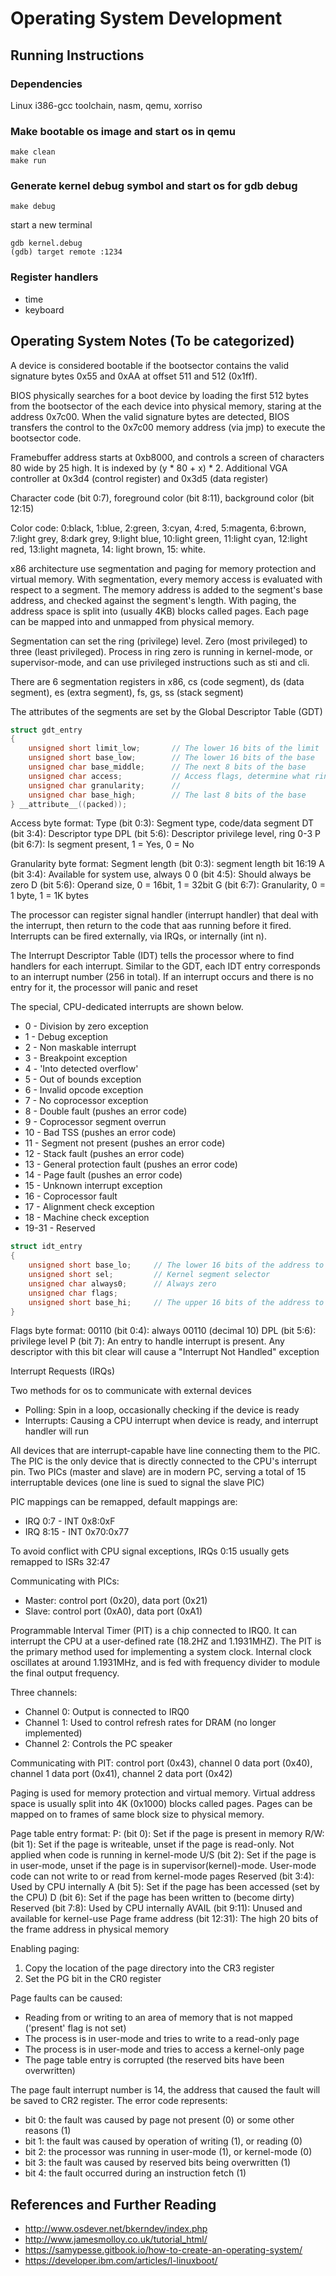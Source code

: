 # Operating System Development

## Running Instructions
### Dependencies
Linux i386-gcc toolchain, nasm, qemu, xorriso
### Make bootable os image and start os in qemu
```shell
make clean
make run
```
### Generate kernel debug symbol and start os for gdb debug
```shell
make debug
```
start a new terminal
```
gdb kernel.debug
(gdb) target remote :1234
```
### Register handlers
* time
* keyboard

## Operating System Notes (To be categorized)

A device is considered bootable if the bootsector contains the valid signature bytes 0x55 and 0xAA at offset 511 and 512 (0x1ff). 

BIOS physically searches for a boot device by loading the first 512 bytes from the bootsector of the each device into physical memory, staring at the address 0x7c00. When the valid signature bytes are detected, BIOS transfers the control to the 0x7c00 memory address (via jmp) to execute the bootsector code.

Framebuffer address starts at 0xb8000, and controls a screen of characters 80 wide by 25 high. It is indexed by (y * 80 + x) * 2. Additional VGA controller at 0x3d4 (control register) and 0x3d5 (data register)

Character code (bit 0:7), foreground color (bit 8:11), background color (bit 12:15)

Color code: 0:black, 1:blue, 2:green, 3:cyan, 4:red, 5:magenta, 6:brown, 7:light grey, 8:dark grey, 9:light blue, 10:light green, 11:light cyan, 12:light red, 13:light magneta, 14: light brown, 15: white.

x86 architecture use segmentation and paging for memory protection and virtual memory. With segmentation, every memory access is evaluated with respect to a segment. The memory address is added to the segment's base address, and checked against the segment's length. With paging, the address space is split into (usually 4KB) blocks called pages. Each page can be mapped into and unmapped from physical memory.

Segmentation can set the ring (privilege) level. Zero (most privileged) to three (least privileged). Process in ring zero is running in kernel-mode, or supervisor-mode, and can use privileged instructions such as sti and cli. 

There are 6 segmentation registers in x86, cs (code segment), ds (data segment), es (extra segment), fs, gs, ss (stack segment)

The attributes of the segments are set by the Global Descriptor Table (GDT)

```c
struct gdt_entry
{
    unsigned short limit_low;       // The lower 16 bits of the limit
    unsigned short base_low;        // The lower 16 bits of the base
    unsigned char base_middle;      // The next 8 bits of the base
    unsigned char access;           // Access flags, determine what ring this segment can be used in
    unsigned char granularity;      //
    unsigned char base_high;        // The last 8 bits of the base
} __attribute__((packed));
```

Access byte format:
Type (bit 0:3): Segment type, code/data segment
DT (bit 3:4): Descriptor type
DPL (bit 5:6): Descriptor privilege level, ring 0-3
P (bit 6:7): Is segment present, 1 = Yes, 0 = No

Granularity byte format:
Segment length (bit 0:3): segment length bit 16:19
A (bit 3:4): Available for system use, always 0
0 (bit 4:5): Should always be zero
D (bit 5:6): Operand size, 0 = 16bit, 1 = 32bit
G (bit 6:7): Granularity, 0 = 1 byte, 1 = 1K bytes

The processor can register signal handler (interrupt handler) that deal with the interrupt, then return to the code that aas running before it fired. Interrupts can be fired externally, via IRQs, or internally (int n).

The Interrupt Descriptor Table (IDT) tells the processor where to find handlers for each interrupt. Similar to the GDT, each IDT entry corresponds to an interrupt number (256 in total). If an interrupt occurs and there is no entry for it, the processor will panic and reset

The special, CPU-dedicated interrupts are shown below.

* 0 - Division by zero exception
* 1 - Debug exception
* 2 - Non maskable interrupt
* 3 - Breakpoint exception
* 4 - 'Into detected overflow'
* 5 - Out of bounds exception
* 6 - Invalid opcode exception
* 7 - No coprocessor exception
* 8 - Double fault (pushes an error code)
* 9 - Coprocessor segment overrun
* 10 - Bad TSS (pushes an error code)
* 11 - Segment not present (pushes an error code)
* 12 - Stack fault (pushes an error code)
* 13 - General protection fault (pushes an error code)
* 14 - Page fault (pushes an error code)
* 15 - Unknown interrupt exception
* 16 - Coprocessor fault
* 17 - Alignment check exception
* 18 - Machine check exception
* 19-31 - Reserved

```c
struct idt_entry
{
    unsigned short base_lo;     // The lower 16 bits of the address to jump to when the interrupt fires
    unsigned short sel;         // Kernel segment selector
    unsigned char always0;      // Always zero
    unsigned char flags;
    unsigned short base_hi;     // The upper 16 bits of the address to jump to
}
```

Flags byte format:
00110 (bit 0:4): always 00110 (decimal 10)
DPL (bit 5:6): privilege level
P (bit 7): An entry to handle interrupt is present. Any descriptor with this bit clear will cause a "Interrupt Not Handled" exception

Interrupt Requests (IRQs)

Two methods for os to communicate with external devices
* Polling: Spin in a loop, occasionally checking if the device is ready
* Interrupts: Causing a CPU interrupt when device is ready, and interrupt handler will run

All devices that are interrupt-capable have line connecting them to the PIC. The PIC is the only device that is directly connected to the CPU's interrupt pin. Two PICs (master and slave) are in modern PC, serving a total of 15 interruptable devices (one line is sued to signal the slave PIC)

PIC mappings can be remapped, default mappings are:
* IRQ 0:7 - INT 0x8:0xF
* IRQ 8:15 - INT 0x70:0x77

To avoid conflict with CPU signal exceptions, IRQs 0:15 usually gets remapped to ISRs 32:47

Communicating with PICs:
* Master: control port (0x20), data port (0x21)
* Slave: control port (0xA0), data port (0xA1)

Programmable Interval Timer (PIT) is a chip connected to IRQ0. It can interrupt the CPU at a user-defined rate (18.2HZ and 1.1931MHZ). The PIT is the primary method used for implementing a system clock. Internal clock oscillates at around 1.1931MHz, and is fed with frequency divider to module the final output frequency.

Three channels:
* Channel 0: Output is connected to IRQ0
* Channel 1: Used to control refresh rates for DRAM (no longer implemented)
* Channel 2: Controls the PC speaker

Communicating with PIT:
control port (0x43), channel 0 data port (0x40), channel 1 data port (0x41), channel 2 data port (0x42)

Paging is used for memory protection and virtual memory. Virtual address space is usually split into 4K (0x1000) blocks called pages. Pages can be mapped on to frames of same block size to physical memory.

Page table entry format:
P: (bit 0): Set if the page is present in memory
R/W: (bit 1): Set if the page is writeable, unset if the page is read-only. Not applied when code is running in kernel-mode
U/S (bit 2): Set if the page is in user-mode, unset if the page is in supervisor(kernel)-mode. User-mode code can not write to or read from kernel-mode pages
Reserved (bit 3:4): Used by CPU internally
A (bit 5): Set if the page has been accessed (set by the CPU)
D (bit 6): Set if the page has been written to (become dirty)
Reserved (bit 7:8): Used by CPU internally
AVAIL (bit 9:11): Unused and available for kernel-use
Page frame address (bit 12:31): The high 20 bits of the frame address in physical memory 

Enabling paging:
1. Copy the location of the page directory into the CR3 register
2. Set the PG bit in the CR0 register

Page faults can be caused:
* Reading from or writing to an area of memory that is not mapped ('present' flag is not set)
* The process is in user-mode and tries to write to a read-only page
* The process is in user-mode and tries to access a kernel-only page
* The page table entry is corrupted (the reserved bits have been overwritten)

The page fault interrupt number is 14, the address that caused the fault will be saved to CR2 register. The error code represents:
* bit 0: the fault was caused by page not present (0) or some other reasons (1)
* bit 1: the fault was caused by operation of writing (1), or reading (0)
* bit 2: the processor was running in user-mode (1), or kernel-mode (0)
* bit 3: the fault was caused by reserved bits being overwritten (1)
* bit 4: the fault occurred during an instruction fetch (1)

## References and Further Reading
* http://www.osdever.net/bkerndev/index.php
* http://www.jamesmolloy.co.uk/tutorial_html/
* https://samypesse.gitbook.io/how-to-create-an-operating-system/
* https://developer.ibm.com/articles/l-linuxboot/